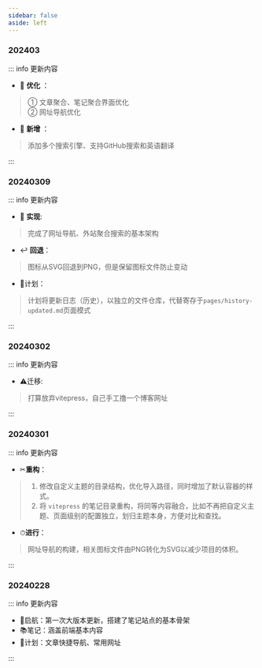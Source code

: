 ```yaml
---
sidebar: false
aside: left 
---
```


<!-- ## 2024年 -->

### 202403

::: info <Badge type='tip'>更新内容</Badge>

- 🎨 **优化** ：

> ① 文章聚合、笔记聚合界面优化  
> ② 网址导航优化

- 👏 **新增** ：

> 添加多个搜索引擎、支持GitHub搜索和英语翻译

:::

### 20240309

::: info 更新内容

-  🎉 **实现**:

> 完成了网址导航、外站聚合搜索的基本架构

- ↩ **回退**：

> 图标从SVG回退到PNG，但是保留图标文件防止变动

- 📝计划：

> 计划将更新日志（历史），以独立的文件仓库，代替寄存于`pages/history-updated.md`页面模式


:::



### 20240302

::: info 更新内容

-  :warning:迁移:

> 打算放弃vitepress，自己手工撸一个博客网址

:::


### 20240301

::: info 更新内容

-  ✂**重构**：

> 1. 修改自定义主题的目录结构，优化导入路径，同时增加了默认容器的样式。  
> 2. 将 `vitepress` 的笔记目录重构，将同等内容融合，比如不再把自定义主题、页面级别的配置独立，划归主题本身，方便对比和查找。  


- ⏱**进行**：

> 网址导航的构建，相关图标文件由PNG转化为SVG以减少项目的体积。


:::


### 20240228

::: info 更新内容

- 🚢启航：第一次大版本更新，搭建了笔记站点的基本骨架
- 📚笔记：涵盖前端基本内容
- 📝计划：文章快捷导航、常用网址

:::
